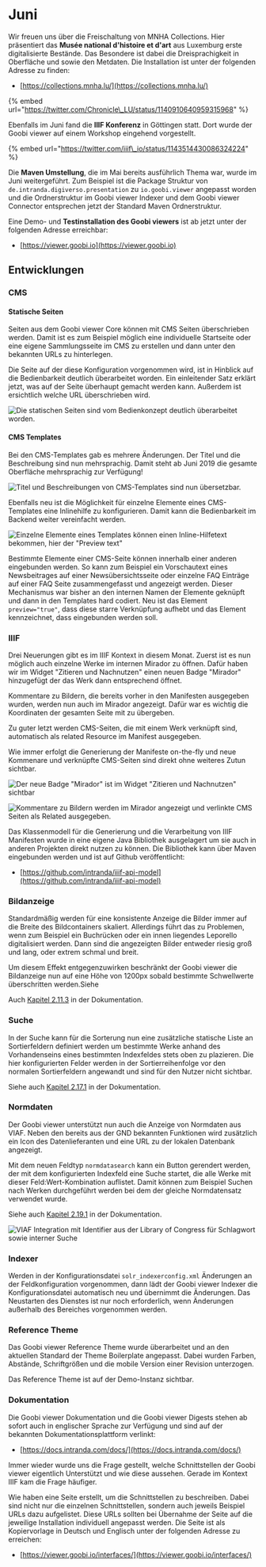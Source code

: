 # Juni

Wir freuen uns über die Freischaltung von MNHA Collections. Hier präsentiert das **Musée national d'histoire et d'art** aus Luxemburg erste digitalisierte Bestände. Das Besondere ist dabei die Dreisprachigkeit in Oberfläche und sowie den Metdaten. Die Installation ist unter der folgenden Adresse zu finden: 

* [https://collections.mnha.lu/](https://collections.mnha.lu/)

{% embed url="https://twitter.com/Chronicle\_LU/status/1140910640959315968" %}

Ebenfalls im Juni fand die **IIIF Konferenz** in Göttingen statt. Dort wurde der Goobi viewer auf einem Workshop eingehend vorgestellt. 

{% embed url="https://twitter.com/iiif\_io/status/1143514430086324224" %}

Die **Maven Umstellung**, die im Mai bereits ausführlich Thema war, wurde im Juni weitergeführt. Zum Beispiel ist die Package Struktur von `de.intranda.digiverso.presentation` zu `io.goobi.viewer` angepasst worden und die Ordnerstruktur im Goobi viewer Indexer und dem Goobi viewer Connector entsprechen jetzt der Standard Maven Ordnerstruktur.

Eine Demo- und **Testinstallation des Goobi viewers** ist ab jetzt unter der folgenden Adresse erreichbar:

* [https://viewer.goobi.io](https://viewer.goobi.io)

## Entwicklungen

### CMS

#### Statische Seiten

Seiten aus dem Goobi viewer Core können mit CMS Seiten überschrieben werden. Damit ist es zum Beispiel möglich eine individuelle Startseite oder eine eigene Sammlungsseite im CMS zu erstellen und dann unter den bekannten URLs zu hinterlegen.

Die Seite auf der diese Konfiguration vorgenommen wird, ist in Hinblick auf die Bedienbarkeit deutlich überarbeitet worden. Ein einleitender Satz erklärt jetzt, was auf der Seite überhaupt gemacht werden kann. Außerdem ist ersichtlich welche URL überschrieben wird.

![Die statischen Seiten sind vom Bedienkonzept deutlich &#xFC;berarbeitet worden.](../.gitbook/assets/2019-06-1.png)

#### CMS Templates

Bei den CMS-Templates gab es mehrere Änderungen. Der Titel und die Beschreibung sind nun mehrsprachig. Damit steht ab Juni 2019 die gesamte Oberfläche mehrsprachig zur Verfügung!

![Titel und Beschreibungen von CMS-Templates sind nun &#xFC;bersetzbar.](../.gitbook/assets/2019-06-2.png)

Ebenfalls neu ist die Möglichkeit für einzelne Elemente eines CMS-Templates eine Inlinehilfe zu konfigurieren. Damit kann die Bedienbarkeit im Backend weiter vereinfacht werden.

![Einzelne Elemente eines Templates k&#xF6;nnen einen Inline-Hilfetext bekommen, hier der &quot;Preview text&quot;](../.gitbook/assets/2019-06-3.png)

Bestimmte Elemente einer CMS-Seite können innerhalb einer anderen eingebunden werden. So kann zum Beispiel ein Vorschautext eines Newsbeitrages auf einer Newsübersichtsseite oder einzelne FAQ Einträge auf einer FAQ Seite zusammengefasst und angezeigt werden. Dieser Mechanismus war bisher an den internen Namen der Elemente geknüpft und dann in den Templates hard codiert. Neu ist das Element `preview="true"`, dass diese starre Verknüpfung aufhebt und das Element kennzeichnet, dass eingebunden werden soll.

### IIIF

Drei Neuerungen gibt es im IIIF Kontext in diesem Monat. Zuerst ist es nun möglich auch einzelne Werke im internen Mirador zu öffnen. Dafür haben wir im Widget "Zitieren und Nachnutzen" einen neuen Badge "Mirador" hinzugefügt der das Werk dann entsprechend öffnet.

Kommentare zu Bildern, die bereits vorher in den Manifesten ausgegeben wurden, werden nun auch im Mirador angezeigt. Dafür war es wichtig die Koordinaten der gesamten Seite mit zu übergeben.

Zu guter letzt werden CMS-Seiten, die mit einem Werk verknüpft sind, automatisch als related Resource im Manifest ausgegeben.

Wie immer erfolgt die Generierung der Manifeste on-the-fly und neue Kommenare und verknüpfte CMS-Seiten sind direkt ohne weiteres Zutun sichtbar.

![Der neue Badge &quot;Mirador&quot; ist im Widget &quot;Zitieren und Nachnutzen&quot; sichtbar](../.gitbook/assets/2019-06-4.png)

![Kommentare zu Bildern werden im Mirador angezeigt und verlinkte CMS Seiten als Related ausgegeben.](../.gitbook/assets/2019-06-5.png)

Das Klassenmodell für die Generierung und die Verarbeitung von IIIF Manifesten wurde in eine eigene Java Bibliothek ausgelagert um sie auch in anderen Projekten direkt nutzen zu können. Die Bibliothek kann über Maven eingebunden werden und ist auf Github veröffentlicht: 

* [https://github.com/intranda/iiif-api-model](https://github.com/intranda/iiif-api-model)

### Bildanzeige

Standardmäßig werden für eine konsistente Anzeige die Bilder immer auf die Breite des Bildcontainers skaliert. Allerdings führt das zu Problemen, wenn zum Beispiel ein Buchrücken oder ein innen liegendes Leporello digitalisiert werden. Dann sind die angezeigten Bilder entweder riesig groß und lang, oder extrem schmal und breit.

Um diesem Effekt entgegenzuwirken beschränkt der Goobi viewer die Bildanzeige nun auf eine Höhe von 1200px sobald bestimmte Schwellwerte überschritten werden.Siehe 

Auch [Kapitel 2.11.3](https://docs.intranda.com/goobi-viewer-de/2/2.11/2.11.3) in der Dokumentation.

### Suche

In der Suche kann für die Sorterung nun eine zusätzliche statische Liste an Sortierfeldern definiert werden um bestimmte Werke anhand des Vorhandenseins eines bestimmten Indexfeldes stets oben zu plazieren. Die hier konfigurierten Felder werden in der Sortierreihenfolge vor den normalen Sortierfeldern angewandt und sind für den Nutzer nicht sichtbar.

Siehe auch [Kapitel 2.17.1](https://docs.intranda.com/goobi-viewer-de/2/2.17/2.17.1) in der Dokumentation.

### Normdaten

Der Goobi viewer unterstützt nun auch die Anzeige von Normdaten aus VIAF. Neben den bereits aus der GND bekannten Funktionen wird zusätzlich ein Icon des Datenlieferanten und eine URL zu der lokalen Datenbank angezeigt.

Mit dem neuen Feldtyp `normdatasearch` kann ein Button gerendert werden, der mit dem konfigurierten Indexfeld eine Suche startet, die alle Werke mit dieser Feld:Wert-Kombination auflistet. Damit können zum Beispiel Suchen nach Werken durchgeführt werden bei dem der gleiche Normdatensatz verwendet wurde.

Siehe auch [Kapitel 2.19.1](https://docs.intranda.com/goobi-viewer-de/2/2.19/2.19.1) in der Dokumentation.

![VIAF Integration mit Identifier aus der Library of Congress f&#xFC;r Schlagwort sowie interner Suche](../.gitbook/assets/2019-06-6.png)

### Indexer

Werden in der Konfigurationsdatei `solr_indexerconfig.xml` Änderungen an der Feldkonfiguration vorgenommen, dann lädt der Goobi viewer Indexer die Konfigurationsdatei automatisch neu und übernimmt die Änderungen. Das Neustarten des Dienstes ist nur noch erforderlich, wenn Änderungen außerhalb des  Bereiches vorgenommen werden.

### Reference Theme

Das Goobi viewer Reference Theme wurde überarbeitet und an den aktuellen Standard der Theme Boilerplate angepasst. Dabei wurden Farben, Abstände, Schriftgrößen und die mobile Version einer Revision unterzogen.

Das Reference Theme ist auf der Demo-Instanz sichtbar.

### Dokumentation

Die Goobi viewer Dokumentation und die Goobi viewer Digests stehen ab sofort auch in englischer Sprache zur Verfügung und sind auf der bekannten Dokumentationsplattform verlinkt:

* [https://docs.intranda.com/docs/](https://docs.intranda.com/docs/)

Immer wieder wurde uns die Frage gestellt, welche Schnittstellen der Goobi viewer eigentlich Unterstützt und wie diese aussehen. Gerade im Kontext IIIF kam die Frage häufiger.

Wie haben eine Seite erstellt, um die Schnittstellen zu beschreiben. Dabei sind nicht nur die einzelnen Schnittstellen, sondern auch jeweils Beispiel URLs dazu aufgelistet. Diese URLs sollten bei Übernahme der Seite auf die jeweilige Installation individuell angepasst werden. Die Seite ist als Kopiervorlage in Deutsch und Englisch unter der folgenden Adresse zu erreichen:

* [https://viewer.goobi.io/interfaces/](https://viewer.goobi.io/interfaces/)


